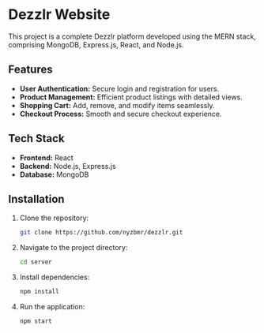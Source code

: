 # Dezzlr Website

This project is a complete Dezzlr platform developed using the MERN stack, comprising MongoDB, Express.js, React, and Node.js.

## Features

* **User Authentication:** Secure login and registration for users.
* **Product Management:** Efficient product listings with detailed views.
* **Shopping Cart:** Add, remove, and modify items seamlessly.
* **Checkout Process:** Smooth and secure checkout experience.

## Tech Stack

* **Frontend:** React
* **Backend:** Node.js, Express.js
* **Database:** MongoDB

## Installation

1. Clone the repository:

   ```bash
   git clone https://github.com/nyzbmr/dezzlr.git
   ```

2. Navigate to the project directory:

   ```bash
   cd server
   ```

3. Install dependencies:

   ```bash
   npm install
   ```

4. Run the application:

   ```bash
   npm start
   ```
